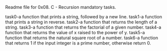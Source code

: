 Readme file for 0x08. C - Recursion mandatory tasks.

task0-a function that prints a string, followed by a new line.
task1-a function that prints a string in reverse.
task2-a function that returns the length of a string.
task3-a function that returns the factorial of a given number.
task4-a function that returns the value of x raised to the power of y.
task5-a function that returns the natural square root of a number.
task6-a function that returns 1 if the input integer is a prime number, otherwise return 0.
